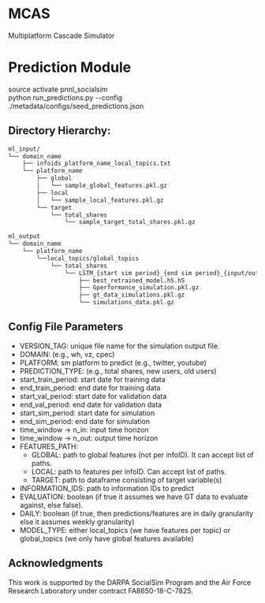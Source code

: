 # MCAS
Multiplatform Cascade Simulator

# Prediction Module

source activate pnnl_socialsim<br>
python run_predictions.py --config ./metadata/configs/seed_predictions.json

## Directory Hierarchy:

```bash
ml_input/
└── domain_name
    ├── infoids_platform_name_local_topics.txt
    └── platform_name
        ├── global
        │   └── sample_global_features.pkl.gz
        ├── local
        │   └── sample_local_features.pkl.gz
        └── target
            └── total_shares
                └── sample_target_total_shares.pkl.gz

```

```bash
ml_output
└── domain_name
    └── platform_name
        └──local_topics/global_topics
            └── total_shares
                └── LSTM_{start sim period}_{end sim period}_{input/output time horizon}_{source name}
                    ├── best_retrained_model.h5.h5
                    ├── Gperformance_simulation.pkl.gz
                    ├── gt_data_simulations.pkl.gz
                    └── simulations_data.pkl.gz
```

## Config File Parameters
- VERSION_TAG: unique file name for the simulation output file.
- DOMAIN: (e.g., wh, vz, cpec)
- PLATFORM: sm platform to predict (e.g., twitter, youtube)
- PREDICTION_TYPE: (e.g., total shares, new users, old users)
- start_train_period: start date for training data
- end_train_period: end date for training data
- start_val_period: start date for validation data
- end_val_period: end date for validation data
- start_sim_period: start date for simulation
- end_sim_period: end date for simulation
- time_window -> n_in: input time horizon
- time_window -> n_out: output time horizon
- FEATURES_PATH: 
  + GLOBAL: path to global features (not per infoID). It can accept list of paths.
  + LOCAL: path to features per infoID. Can accept list of paths.
  + TARGET: path to dataframe consisting of target variable(s)
- INFORMATION_IDS: path to information IDs to predict
- EVALUATION: boolean (if true it assumes we have GT data to evaluate against, else false).
- DAILY: boolean (if true, then predictions/features are in daily granularity else it assumes weekly granularity)
- MODEL_TYPE: either local_topics (we have features per topic) or global_topics (we only have global features available)

## Acknowledgments
This work is supported by the DARPA SocialSim Program and the Air Force Research Laboratory under contract FA8650-18-C-7825.
 
